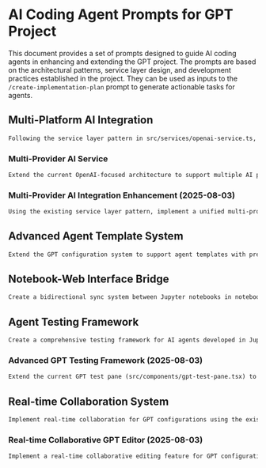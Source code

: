 # AI Coding Agent Prompts for GPT Project

This document provides a set of prompts designed to guide AI coding agents in enhancing and extending the GPT project. The prompts are based on the architectural patterns, service layer design, and development practices established in the project. They can be used as inputs to the `/create-implementation-plan` prompt to generate actionable tasks for agents.

## **Multi-Platform AI Integration**
```markdown
Following the service layer pattern in src/services/openai-service.ts, create a new AnthropicService that implements the same interface for chat completions and assistant management. Add it to the OpenAIProvider context (renaming to AIProvider) with a platform selector, and update the GPT configuration schema to support multiple AI backends. Ensure the existing GPT test interface works seamlessly with both providers.
```

### Multi-Provider AI Service
```markdown
Extend the current OpenAI-focused architecture to support multiple AI providers (Ollama, Anthropic, Azure). Create a provider abstraction layer in `src/services/ai-providers/` with a unified interface, then update the existing OpenAI context and components to work with any provider. Maintain backward compatibility with existing GPT configurations while adding provider selection UI.
```

### Multi-Provider AI Integration Enhancement (2025-08-03)
```markdown
Using the existing service layer pattern, implement a unified multi-provider AI service that supports OpenAI, Anthropic Claude, and Ollama with automatic fallback mechanisms. Follow the platform-agnostic agent patterns from agent-development.md, use the existing error handling strategy from the context providers, and create comprehensive Vitest tests. The service should integrate with the current GPTConfiguration schema and maintain the local-first architecture principle.
```

## **Advanced Agent Template System**
```markdown
Extend the GPT configuration system to support agent templates with pre-configured capabilities, tools, and conversation flows. Create a new AgentTemplateProvider context, add CRUD operations to the storage service, and build a template gallery component that integrates with the existing GPT editor. Follow the Zod schema pattern for validation and use the lazy loading approach for the template components.
```

## **Notebook-Web Interface Bridge**
```markdown
Create a bidirectional sync system between Jupyter notebooks in notebooks/agents/ and the web interface GPT configurations. Build a NotebookSyncService that can export GPT configs to executable notebook templates and import agent definitions from notebook metadata. Add a sync status indicator to the GPT cards and integrate with the existing storage provider pattern.
```

## Agent Testing Framework
```markdown
Create a comprehensive testing framework for AI agents developed in Jupyter notebooks. Build a new service in `src/services/agent-testing.ts` that can execute notebook cells, validate agent responses, and generate test reports. Include a React component for visualizing test results in the web interface, following the existing HeroUI patterns and context provider architecture.
```

### Advanced GPT Testing Framework (2025-08-03)
```markdown
Extend the current GPT test pane (src/components/gpt-test-pane.tsx) to include an automated testing framework that can run conversation scenarios, validate GPT responses, and generate performance metrics. Use the existing ConversationProvider pattern, implement proper error boundaries, and create a new testing context provider following the hierarchical context pattern. Include visual regression testing using the Playwright framework already configured in tests/e2e/.
```

## Real-time Collaboration System
```markdown
Implement real-time collaboration for GPT configurations using the existing conversation context pattern. Add WebSocket support to the service layer, create collaborative editing components that extend the current `gpt-editor.tsx`, and implement conflict resolution for simultaneous edits. Follow the project's Zod validation patterns for synchronizing changes and maintain the local-first data sovereignty principle.
```

### Real-time Collaborative GPT Editor (2025-08-03)
```markdown
Implement a real-time collaborative editing feature for GPT configurations using WebRTC or WebSockets while maintaining the local-first architecture. Create a new collaboration context provider that integrates with the existing StorageProvider, implement conflict resolution using the Zod schema validation patterns, and add proper error handling following the established error handling strategy. Include comprehensive tests for offline/online scenarios and data synchronization.
```
